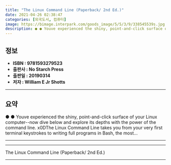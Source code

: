 ```yaml
---
title: "The Linux Command Line (Paperback/ 2nd Ed.)"
date: 2021-04-26 02:38:47
categories: [외국도서, 컴퓨터]
image: https://bimage.interpark.com/goods_image/5/5/3/9/338545539s.jpg
description: ● ● Youve experienced the shiny, point-and-click surface of your Linux computer--now dive below and explore its depths with the power of the command line. x0D
---
```


## **정보**

- **ISBN : 9781593279523**
- **출판사 : No Starch Press**
- **출판일 : 20190314**
- **저자 : William E Jr Shotts**

------



## **요약**

●  ●  Youve experienced the shiny, point-and-click surface of your Linux computer--now dive below and explore its depths with the power of the command line. x0DThe Linux Command Line takes you from your very first terminal keystrokes to writing full programs in Bash, the most... 

------



------


The Linux Command Line (Paperback/ 2nd Ed.) 

------


